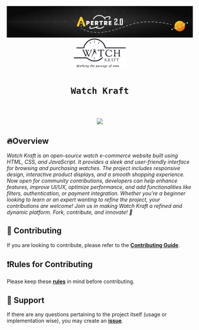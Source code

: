 <img src="./unnamed.png">
<div align="center">
  <img height="80" src="./media/logo-dark.svg">
</div>

# <div align="center">`Watch Kraft`</div>

<br>
<div align="center">


</div>

<h3 align="center">
<img src="https://raw.githubusercontent.com/andreasbm/readme/master/assets/lines/colored.png">
</h3>

## 🔥Overview
*Watch Kraft is an open-source watch e-commerce website built using HTML, CSS, and JavaScript. It provides a sleek and user-friendly interface for browsing and purchasing watches. The project includes responsive design, interactive product displays, and a smooth shopping experience. Now open for community contributions, developers can help enhance features, improve UI/UX, optimize performance, and add functionalities like filters, authentication, or payment integration. Whether you're a beginner looking to learn or an expert wanting to refine the project, your contributions are welcome! Join us in making Watch Kraft a refined and dynamic platform. Fork, contribute, and innovate! 🚀*


## 🤝 Contributing
If you are looking to contribute, please refer to the [**Contributing Guide**](https://github.com/lord-cyclone100/watchkraft/blob/main/CONTRIBUTING.md).

## ❗Rules for Contributing
Please keep these [**rules**](https://github.com/lord-cyclone100/java-handbook/blob/main/CONTRIBUTING.md) in mind before contributing.

## 🌟 Support
If there are any questions pertaining to the project itself (usage or implementation wise), you may create an [**issue**](https://github.com/lord-cyclone100/watchkraft/issues).
